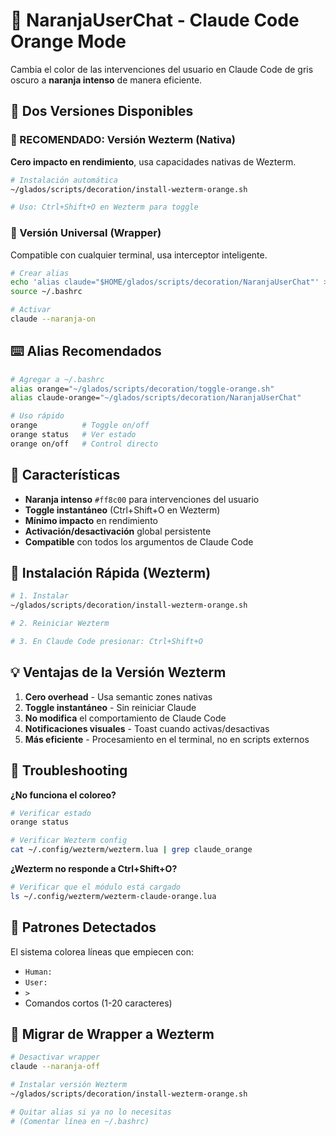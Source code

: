 # 🍊 NaranjaUserChat - Claude Code Orange Mode

Cambia el color de las intervenciones del usuario en Claude Code de gris oscuro a **naranja intenso** de manera eficiente.

## 🎯 Dos Versiones Disponibles

### 🚀 RECOMENDADO: Versión Wezterm (Nativa)
**Cero impacto en rendimiento**, usa capacidades nativas de Wezterm.

```bash
# Instalación automática
~/glados/scripts/decoration/install-wezterm-orange.sh

# Uso: Ctrl+Shift+O en Wezterm para toggle
```

### 🔧 Versión Universal (Wrapper)
Compatible con cualquier terminal, usa interceptor inteligente.

```bash
# Crear alias
echo 'alias claude="$HOME/glados/scripts/decoration/NaranjaUserChat"' >> ~/.bashrc
source ~/.bashrc

# Activar
claude --naranja-on
```

## ⌨️ Alias Recomendados

```bash
# Agregar a ~/.bashrc
alias orange="~/glados/scripts/decoration/toggle-orange.sh"
alias claude-orange="~/glados/scripts/decoration/NaranjaUserChat"

# Uso rápido
orange          # Toggle on/off
orange status   # Ver estado
orange on/off   # Control directo
```

## 🎨 Características

- **Naranja intenso** `#ff8c00` para intervenciones del usuario
- **Toggle instantáneo** (Ctrl+Shift+O en Wezterm)
- **Mínimo impacto** en rendimiento
- **Activación/desactivación** global persistente
- **Compatible** con todos los argumentos de Claude Code

## 🔧 Instalación Rápida (Wezterm)

```bash
# 1. Instalar
~/glados/scripts/decoration/install-wezterm-orange.sh

# 2. Reiniciar Wezterm

# 3. En Claude Code presionar: Ctrl+Shift+O
```

## 💡 Ventajas de la Versión Wezterm

1. **Cero overhead** - Usa semantic zones nativas
2. **Toggle instantáneo** - Sin reiniciar Claude
3. **No modifica** el comportamiento de Claude Code
4. **Notificaciones visuales** - Toast cuando activas/desactivas
5. **Más eficiente** - Procesamiento en el terminal, no en scripts externos

## 🐛 Troubleshooting

**¿No funciona el coloreo?**
```bash
# Verificar estado
orange status

# Verificar Wezterm config
cat ~/.config/wezterm/wezterm.lua | grep claude_orange
```

**¿Wezterm no responde a Ctrl+Shift+O?**
```bash
# Verificar que el módulo está cargado
ls ~/.config/wezterm/wezterm-claude-orange.lua
```

## 🎯 Patrones Detectados

El sistema colorea líneas que empiecen con:
- `Human:`
- `User:` 
- `> `
- Comandos cortos (1-20 caracteres)

## 🔄 Migrar de Wrapper a Wezterm

```bash
# Desactivar wrapper
claude --naranja-off

# Instalar versión Wezterm
~/glados/scripts/decoration/install-wezterm-orange.sh

# Quitar alias si ya no lo necesitas
# (Comentar línea en ~/.bashrc)
```
